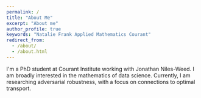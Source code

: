 ```yaml
---
permalink: /
title: "About Me"
excerpt: "About me"
author_profile: true
keywords: "Natalie Frank Applied Mathematics Courant"
redirect_from: 
  - /about/
  - /about.html
---
```

<head>
   <meta name="keywords" content="Natalie Frank Applied Mathematics Courant">
</head>


I'm a PhD student at Courant Institute working with Jonathan Niles-Weed. I am broadly interested in the mathematics of data science. Currently, I am researching adversarial robustness, with a focus on connections to optimal transport.  

